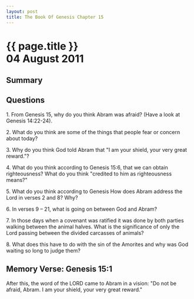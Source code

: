 ```yaml
---
layout: post
title: The Book Of Genesis Chapter 15
---
```

<div class="main">
<div class="bluebox">
  <h1>
    {{ page.title }}
    <br/>
    04 August 2011
  </h1>


  <h2>
    Summary
  </h2>

</div>

<div class="bluebox">
  <h2>
    Questions
  </h2>
  <p>
    1. From Genesis 15, why do you think Abram was afraid? (Have a look at Genesis 14:22-24).
  </p>
  <p>
    2. What do you think are some of the things that people fear or concern about today?
  </p>
  <p>
    3. Why do you think God told Abram that "I am your shield, your very great reward."?
  </p>
  <p>
    4. What do you think according to Genesis 15:6, that we can obtain righteousness? What do you think "credited to him as righteousness means?"
  </p>
  <p>
    5. What do you think according to Genesis How does Abram address the Lord in verses 2 and 8? Why?
  </p>
  <p>
    6. In verses 9 – 21, what is going on between God and Abram?
  </p>
  <p>
    7. In those days when a covenant was ratified it was done by both parties walking between the animal halves. What is the significance of only the Lord passing between the divided carcasses of animals?
  </p>
  <p>
    8. What does this have to do with the sin of the Amorites and why was God waiting so long to judge them?
  </p>
</div>

<div class="bluebox">
  <h2>
    Memory Verse: Genesis 15:1
  </h2>
  <p>
    After this, the word of the LORD came to Abram in a vision: "Do not be afraid, Abram. I am your shield, your very great reward."
  </p>
</div>
</div>